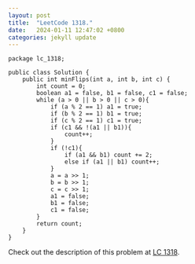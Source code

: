 ```yaml
---
layout: post
title:  "LeetCode 1318."
date:   2024-01-11 12:47:02 +0800
categories: jekyll update
---
```


```
package lc_1318;

public class Solution {
    public int minFlips(int a, int b, int c) {
        int count = 0;
        boolean a1 = false, b1 = false, c1 = false;
        while (a > 0 || b > 0 || c > 0){
            if (a % 2 == 1) a1 = true;
            if (b % 2 == 1) b1 = true;
            if (c % 2 == 1) c1 = true;
            if (c1 && !(a1 || b1)){
                count++;
            }
            if (!c1){
                if (a1 && b1) count += 2;
                else if (a1 || b1) count++;
            }
            a = a >> 1;
            b = b >> 1;
            c = c >> 1;
            a1 = false;
            b1 = false;
            c1 = false;
        }
        return count;
    }
}
```

Check out the description of this problem at [LC 1318][LC-1318].

[LC-1318]: https://leetcode.com/problemset/?search=1318&page=1
